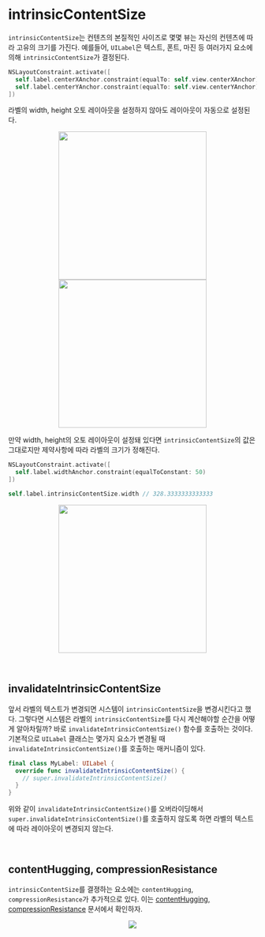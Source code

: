 # intrinsicContentSize

`intrinsicContentSize`는 컨텐츠의 본질적인 사이즈로 몇몇 뷰는 자신의 컨텐츠에 따라 고유의 크기를 가진다. 예를들어, `UILabel`은 텍스트, 폰트, 마진 등 여러가지 요소에 의해 `intrinsicContentSize`가 결정된다.

```swift
NSLayoutConstraint.activate([
  self.label.centerXAnchor.constraint(equalTo: self.view.centerXAnchor),
  self.label.centerYAnchor.constraint(equalTo: self.view.centerYAnchor)
])
```

라벨의 width, height 오토 레이아웃을 설정하지 않아도 레이아웃이 자동으로 설정된다.

<p align="center">
<img src="https://user-images.githubusercontent.com/61190690/219992045-f7e44e75-e5cd-48be-8985-b0e302f5039c.png" width="300"> <img src="https://user-images.githubusercontent.com/61190690/219992042-401dfb5d-c99f-4b6c-8b45-f3da996c9d2f.png" width="300">
</p>

만약 width, height의 오토 레이아웃이 설정돼 있다면 `intrinsicContentSize`의 값은 그대로지만 제약사항에 따라 라벨의 크기가 정해진다.

```swift
NSLayoutConstraint.activate([
  self.label.widthAnchor.constraint(equalToConstant: 50)
])

self.label.intrinsicContentSize.width // 328.3333333333333 
```

<p align="center">
<img src="https://user-images.githubusercontent.com/61190690/219993016-4177790e-0ced-428f-960e-7f15f4c30309.png" width="300">
</p>

&nbsp;
## invalidateIntrinsicContentSize

앞서 라벨의 텍스트가 변경되면 시스템이 `intrinsicContentSize`을 변경시킨다고 했다. 그렇다면 시스템은 라벨의 `intrinsicContentSize`를 다시 계산해야할 순간을 어떻게 알아차릴까? 바로 `invalidateIntrinsicContentSize()` 함수를 호출하는 것이다. 기본적으로 `UILabel` 클래스는 몇가지 요소가 변경될 때 `invalidateIntrinsicContentSize()`를 호출하는 매커니즘이 있다.

```swift
final class MyLabel: UILabel {
  override func invalidateIntrinsicContentSize() {
    // super.invalidateIntrinsicContentSize()
  }
}
```

위와 같이 `invalidateIntrinsicContentSize()`를 오버라이딩해서 `super.invalidateIntrinsicContentSize()`를 호출하지 않도록 하면 라벨의 텍스트에 따라 레이아웃이 변경되지 않는다.

&nbsp;
## contentHugging, compressionResistance

`intrinsicContentSize`를 결졍하는 요소에는 `contentHugging`, `compressionResistance`가 추가적으로 있다. 이는 [contentHugging, compressionResistance](./content-hugging%2C%20compression-resistance.md) 문서에서 확인하자.

<p align="center">
<img src="https://user-images.githubusercontent.com/61190690/167232169-885844d7-4618-4854-8420-c250a03249cc.png">
</p>